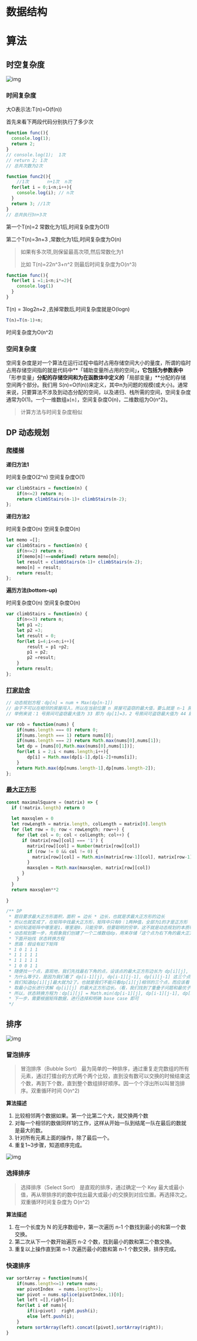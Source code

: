 # 数据结构

# 算法

## 时空复杂度

![img](https://pic.4sus2.com/uPic/1601617715618spKdlh.png)

### 时间复杂度

大O表示法:T(n)=O(f(n))

首先来看下两段代码分别执行了多少次

```js
function func(){
  console.log(1);
  return 2;
}
// console.log(1);  1次
// return 2; 1次
// 总共次数为2次

function func2(){
  	//1次       n+1次  n次
  for(let i = 0;i<n;i++){
    console.log(i); // n次
  }
  return 3; //1次
}
// 总共执行3n+3次
```

第一个T(n)=2 常数化为1后,时间复杂度为O(1)

第二个T(n)=3n+3 ,常数化为1后,时间复杂度为O(n)

> 如果有多次项,则保留最高次项,然后常数化为1
>
> 比如 T(n)=22n^3+n^2  则最后时间复杂度为O(n^3)

```js
function func(){
  for(let i =1;i<n;i*=2){
    console.log(1)
  }
}
```

T(n) = 3log2n+2 ,去掉常数后,时间复杂度就是O(logn)

```js
T(n)=T(n-1)+n;
```

时间复杂度为O(n^2)

### 空间复杂度

空间复杂度是对一个算法在运行过程中临时占用存储空间大小的量度，所谓的临时占用存储空间指的就是代码中**「辅助变量所占用的空间」**，它包括为参数表中**「形参变量」**分配的存储空间和为在函数体中定义的**「局部变量」**分配的存储空间两个部分。我们用 S(n)=O(f(n))来定义，其中n为问题的规模(或大小)。通常来说，只要算法不涉及到动态分配的空间，以及递归、栈所需的空间，空间复杂度通常为0(1)。一个一维数组`a[n]`，空间复杂度O(n)，二维数组为O(n^2)。

> 计算方法与时间复杂度相似

## DP 动态规划

### [爬楼梯](https://leetcode-cn.com/problems/climbing-stairs/)

**递归方法1**

时间复杂度O(2^n) 空间复杂度O(1)

```js
var climbStairs = function(n) {
    if(n<=2) return n;
    return climbStairs(n-1)+ climbStairs(n-2);
};
```

**递归方法2**

时间复杂度O(n) 空间复杂度O(n)

```js
let memo =[];
var climbStairs = function(n) {
    if(n<=2) return n;
    if(memo[n]!==undefined) return memo[n];
    let result = climbStairs(n-1)+ climbStairs(n-2);
    memo[n] = result;
    return result;
};
```

**遍历方法(bottom-up)**

时间复杂度O(n) 空间复杂度O(n)

```js
var climbStairs = function(n) {
    if(n<=3) return n;
    let p1 =2;
    let p2 =3;
    let result = 0;
    for(let i=4;i<=n;i++){
        result = p1 +p2;
        p1 = p2;
        p2 =result;
    }
    return result;
};
```

### [打家劫舍](https://leetcode-cn.com/problems/house-robber/)

```js
// 动态规划方程：dp[n] = num + Max(dp[n-1])
// 由于不可以在相邻的房屋闯入，所以在当前位置 n 房屋可盗窃的最大值，要么就是 n-1 房屋可盗窃的最大值，要么就是 n-2 房屋可盗窃的最大值加上当前房屋的值，二者之间取最大值
// 举例来说：1 号房间可盗窃最大值为 33 即为 dp[1]=3，2 号房间可盗窃最大值为 44 即为 dp[2]=4，3 号房间自身的值为 22 即为 num=2，那么 dp[3] = MAX( dp[2], dp[1] + num ) = MAX(4, 3+2) = 5，3 号房间可盗窃最大值为 55

var rob = function(nums) {
    if(nums.length === 0) return 0;
    if(nums.length === 1) return nums[0];
    if(nums.length === 2) return Math.max(nums[0],nums[1]);
    let dp = [nums[0],Math.max(nums[0],nums[1])];
    for(let i = 2;i < nums.length;i++){
        dp[i] = Math.max(dp[i-1],dp[i-2]+nums[i]);
    }
    return Math.max(dp[nums.length-1],dp[nums.length-2]);
};
```

### [最大正方形](https://leetcode-cn.com/problems/maximal-square/)

```js
const maximalSquare = (matrix) => {
  if (!matrix.length) return 0
  
  let maxsqlen = 0
  let rowLength = matrix.length, colLength = matrix[0].length
  for (let row = 0; row < rowLength; row++) {
    for (let col = 0; col < colLength; col++) {
      if (matrix[row][col] === '1') {
        matrix[row][col] = Number(matrix[row][col])
        if (row != 0 && col != 0) {
          matrix[row][col] = Math.min(matrix[row-1][col], matrix[row-1][col-1], matrix[row][col-1]) + 1
        }
        maxsqlen = Math.max(maxsqlen, matrix[row][col])
      } 
    }
  }
  return maxsqlen**2 
    
}

/** DP 
 * 题目要求最大正方形面积，面积 = 边长 * 边长，也就是求最大正方形的边长
 * 所以也就变成了，在矩阵中找最大正方形，矩阵中只有0｜1两种值，全部为1的才是正方形
 * 如何知道矩阵中哪里是1，哪里是0，只能穷举，但要聪明的穷举，这不就是动态规划的本质嘛！
 * 动态规划第一步，先假象我们创建了一个二维数组dp，用来存储「这个点为右下角的最大正方形的边长」
 * 下面开始找 状态转换方程
 * 思路：假设有如下矩阵
 * 1 0 1 1 1
 * 1 1 1 1 1
 * 1 1 1 1 1
 * 1 0 0 1 1
 * 随便找一个点，直观地，我们先找最右下角的点，设该点的最大正方形边长为 dp[i][j], 我们用肉眼看一下，dp[i][j] 应该等于 2
 * 为什么等于2，是因为我们看了 dp[i-1][j], dp[i-1][j-1], dp[i][j-1] 这三个点都为1，而又因为dp[i][j-2] 为0，所以
 * 我们知道dp[i][j]最大就为2了。也就是我们不能只看dp[i][j]相邻的三个点，而应该看「这三个相邻点为正方形右下角」的边长情况，
 * 取最小边长进行求解 dp[i][j] 的最大正方形边长。（看，我们找到了重叠子问题和最优子结构）
 * 所以，状态转换方程为：dp[i][j] = Math.min(dp[i-1][j], dp[i-1][j-1], dp[i][j-1]) + 1
 * 下一步，需要根据矩阵数据，进行选择和明确 base case 即可
 */
```



## 排序

![img](https://pic.4sus2.com/uPic/1601617519336HwI5rm.jpg)



### 冒泡排序

> 冒泡排序（Bubble Sort） 最为简单的一种排序，通过重复走完数组的所有元素，通过打擂台的方式两个两个比较，直到没有数可以交换的时候结束这个数，再到下个数，直到整个数组排好顺序。因一个个浮出所以叫冒泡排序。双重循环时间 O(n^2)

**算法描述**

1. 比较相邻两个数据如果。第一个比第二个大，就交换两个数
2. 对每一个相邻的数做同样1的工作，这样从开始一队到结尾一队在最后的数就是最大的数。
3. 针对所有元素上面的操作，除了最后一个。
4. 重复1~3步骤，知道顺序完成。

![img](https://pic.4sus2.com/uPic/1601617519336dvR77S.webp)

### 选择排序

>  选择排序（Select Sort） 是直观的排序，通过确定一个 Key 最大或最小值，再从带排序的的数中找出最大或最小的交换到对应位置。再选择次之。双重循环时间复杂度为 O(n^2)

**算法描述**

1. 在一个长度为 N 的无序数组中，第一次遍历 n-1 个数找到最小的和第一个数交换。
2. 第二次从下一个数开始遍历 n-2 个数，找到最小的数和第二个数交换。
3. 重复以上操作直到第 n-1 次遍历最小的数和第 n-1 个数交换，排序完成。

### 快速排序

```js
var sortArray = function(nums){
    if(nums.length<=1) return nums;
    var pivotIndex  = nums.length>>1;
    var pivot = nums.splice(pivotIndex,1)[0];
    let left =[],right=[];
    for(let i of nums){
        if(i>pivot)  right.push(i);
        else left.push(i);
    }
    return sortArray(left).concat([pivot],sortArray(right));
}
```

#### 